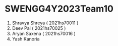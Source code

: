 # SWENGG4Y2023Team10

1. Shravya Shreya ( 2021hs70011 )
2. Deev Pal       ( 2021hs70025 )
4. Aryan Saxena   ( 2021hs70016 )
5. Yash Kanoria
